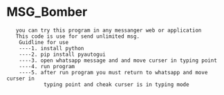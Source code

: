 # MSG_Bomber
       
       you can try this program in any messanger web or application
	   This code is use for send unlimited msg.
		Guidline for use
		----1. install python
		----2. pip install pyautogui
		----3. open whatsapp message and and move curser in typing point
		----4. run program
		----5. after run program you must return to whatsapp and move curser in 
       			typing point and cheak curser is in typing mode 

